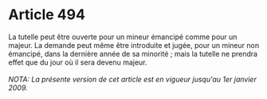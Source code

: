 # Article 494

La tutelle peut être ouverte pour un mineur émancipé comme pour un majeur.   La demande peut même être introduite et jugée, pour un mineur non émancipé, dans la dernière année de sa minorité ; mais la tutelle ne prendra effet que du jour où il sera devenu majeur.<br/><br/><i>NOTA:  La présente version de cet article est en vigueur jusqu'au 1er janvier 2009.</i>